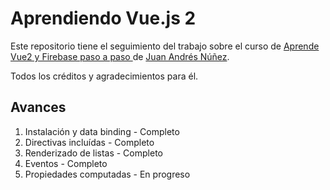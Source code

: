 # Aprendiendo Vue.js 2

Este repositorio tiene el seguimiento del trabajo sobre el curso de [Aprende Vue2 y Firebase paso a paso ](https://wmedia.teachable.com/p/aprende-vue2-y-firebase-paso-a-paso) de  [Juan Andrés Núñez](https://wmedia.teachable.com/courses/author/76332).

Todos los créditos y agradecimientos para él.

## Avances

1. Instalación y data binding - Completo
1. Directivas incluídas - Completo
1. Renderizado de listas - Completo
1. Eventos - Completo
1. Propiedades computadas - En progreso
